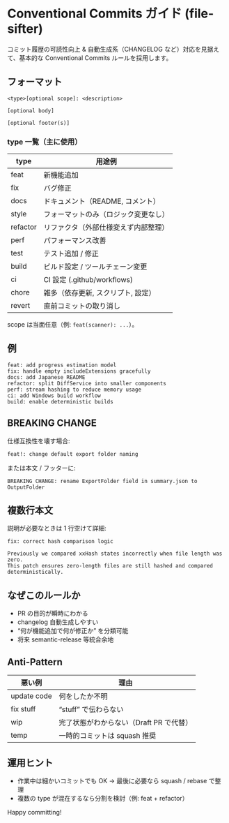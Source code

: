 # Conventional Commits ガイド (file-sifter)

コミット履歴の可読性向上 & 自動生成系（CHANGELOG など）対応を見据えて、基本的な Conventional Commits ルールを採用します。

## フォーマット

```
<type>[optional scope]: <description>

[optional body]

[optional footer(s)]
```

### type 一覧（主に使用）

| type | 用途例 |
|------|--------|
| feat | 新機能追加 |
| fix | バグ修正 |
| docs | ドキュメント（README, コメント） |
| style | フォーマットのみ（ロジック変更なし） |
| refactor | リファクタ（外部仕様変えず内部整理） |
| perf | パフォーマンス改善 |
| test | テスト追加 / 修正 |
| build | ビルド設定 / ツールチェーン変更 |
| ci | CI 設定 (.github/workflows) |
| chore | 雑多（依存更新, スクリプト, 設定） |
| revert | 直前コミットの取り消し |

scope は当面任意（例: `feat(scanner): ...`）。

## 例

```
feat: add progress estimation model
fix: handle empty includeExtensions gracefully
docs: add Japanese README
refactor: split DiffService into smaller components
perf: stream hashing to reduce memory usage
ci: add Windows build workflow
build: enable deterministic builds
```

## BREAKING CHANGE

仕様互換性を壊す場合:
```
feat!: change default export folder naming
```
または本文 / フッターに:
```
BREAKING CHANGE: rename ExportFolder field in summary.json to OutputFolder
```

## 複数行本文

説明が必要なときは 1 行空けて詳細:
```
fix: correct hash comparison logic

Previously we compared xxHash states incorrectly when file length was zero.
This patch ensures zero-length files are still hashed and compared deterministically.
```

## なぜこのルールか

- PR の目的が瞬時にわかる
- changelog 自動生成しやすい
- “何が機能追加で何が修正か” を分類可能
- 将来 semantic-release 等統合余地

## Anti-Pattern

| 悪い例 | 理由 |
|--------|------|
| update code | 何をしたか不明 |
| fix stuff | “stuff” で伝わらない |
| wip | 完了状態がわからない（Draft PR で代替） |
| temp | 一時的コミットは squash 推奨 |

## 運用ヒント

- 作業中は細かいコミットでも OK → 最後に必要なら squash / rebase で整理
- 複数の type が混在するなら分割を検討（例: feat + refactor）

Happy committing!
